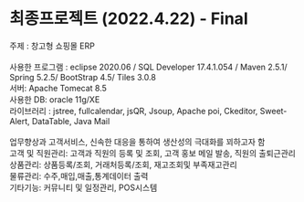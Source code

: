 # 최종프로젝트 (2022.4.22) - Final

주제 : 창고형 쇼핑몰 ERP <br><br>
사용한 프로그램 : eclipse 2020.06 / SQL Developer 17.4.1.054 / Maven 2.5.1/ Spring 5.2.5/ BootStrap 4.5/ Tiles 3.0.8 <br>
서버: Apache Tomecat 8.5 <br>
사용한 DB: oracle 11g/XE<br>
라이브러리 : jstree, fullcalendar, jsQR, Jsoup, Apache poi, Ckeditor, Sweet-Alert, DataTable, Java Mail
<br><br>
업무향상과 고객서비스, 신속한 대응을 통하여 생산성의 극대화를 꾀하고자 함<br>
고객 및 직원관리: 고객과 직원의 등록 및 조회, 고객 홍보 메일 발송, 직원의 출퇴근관리<br>
상품관리: 상품등록/조회, 거래처등록/조회, 재고조회및 부족재고관리<br>
물류관리: 수주,매입,매출,통계데이터 출력<br>
기타기능: 커뮤니티 및 일정관리, POS시스템<br>
